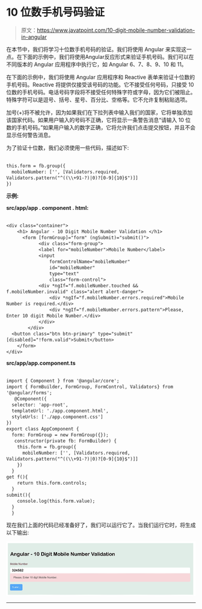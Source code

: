 # 10 位数手机号码验证

> 原文：<https://www.javatpoint.com/10-digit-mobile-number-validation-in-angular>

在本节中，我们将学习十位数手机号码的验证。我们将使用 Angular 来实现这一点。在下面的示例中，我们将使用Angular反应形式来验证手机号码。我们可以在不同版本的 Angular 应用程序中执行它，如 Angular 6、7、8、9、10 和 11。

在下面的示例中，我们将使用 Angular 应用程序和 Reactive 表单来验证十位数的手机号码。Reactive 将提供仅接受该号码的功能。它不接受任何号码，只接受 10 位数的手机号码。电话号码字段将不接受任何特殊字符或字母，因为它们被阻止。特殊字符可以是逗号、括号、星号、百分比、空格等。它不允许复制粘贴选项。

加号(+)将不被允许，因为如果我们在下拉列表中输入我们的国家，它将单独添加该国家代码。如果用户输入的号码不正确，它将显示一条警告消息“请输入 10 位数的手机号码。”如果用户输入的数字正确，它将允许我们点击提交按钮，并且不会显示任何警告消息。

为了验证十位数，我们必须使用一些代码，描述如下:

```

this.form = fb.group({
  mobileNumber: ['', [Validators.required, Validators.pattern("^((\\+91-?)|0)?[0-9]{10}$")]]
})

```

**示例:**

**src/app/app . component . html:**

```

<div class="container">
    <h1> Angular - 10 Digit Mobile Number Validation </h1>
      <form [formGroup]="form" (ngSubmit)="submit()">
            <div class="form-group">
            <label for="mobileNumber">Mobile Number</label>
            <input 
                formControlName="mobileNumber"
                id="mobileNumber" 
                type="text" 
                class="form-control">
            <div *ngIf="f.mobileNumber.touched && f.mobileNumber.invalid" class="alert alert-danger">
                <div *ngIf="f.mobileNumber.errors.required">Mobile Number is required.</div>
                <div *ngIf="f.mobileNumber.errors.pattern">Please, Enter 10 digit Mobile Number.</div>
            </div>
        </div>
  <button class="btn btn-primary" type="submit" [disabled]="!form.valid">Submit</button>
    </form>
</div>

```

**src/app/app.component.ts**

```

import { Component } from '@angular/core';
import { FormBuilder, FormGroup, FormControl, Validators} from '@angular/forms';
   @Component({
  selector: 'app-root',
  templateUrl: './app.component.html',
  styleUrls: ['./app.component.css']
})
export class AppComponent {
  form: FormGroup = new FormGroup({});
   constructor(private fb: FormBuilder) {
    this.form = fb.group({
      mobileNumber: ['', [Validators.required, Validators.pattern("^((\\+91-?)|0)?[0-9]{10}$")]]
    })
  }
get f(){
    return this.form.controls;
  }
submit(){
    console.log(this.form.value);
  }
  }

```

现在我们上面的代码已经准备好了，我们可以运行它了。当我们运行它时，将生成以下输出:

![10 Digit Mobile Number Validation in Angular](img/c0ebac406b88391d1faec06787fece58.png)

* * *